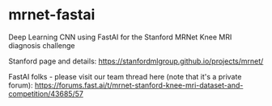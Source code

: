# mrnet-fastai
Deep Learning CNN using FastAI for the Stanford MRNet Knee MRI diagnosis challenge

Stanford page and details:
https://stanfordmlgroup.github.io/projects/mrnet/

FastAI folks - please visit our team thread here (note that it's a private forum):
https://forums.fast.ai/t/mrnet-stanford-knee-mri-dataset-and-competition/43685/57

